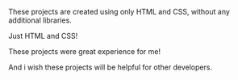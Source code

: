 These projects are created using only HTML and CSS, without any additional libraries.

Just HTML and CSS!

These projects were great experience for me!

And i wish these projects will be helpful for other developers.
